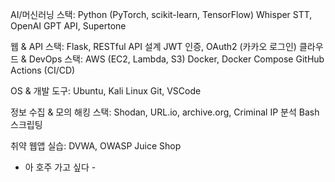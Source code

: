 AI/머신러닝 스택:
Python (PyTorch, scikit-learn, TensorFlow)
Whisper STT, OpenAI GPT API, Supertone

웹 & API 스택:
Flask, RESTful API 설계
JWT 인증, OAuth2 (카카오 로그인)
클라우드 & DevOps 스택:
AWS (EC2, Lambda, S3)
Docker, Docker Compose
GitHub Actions (CI/CD)

OS & 개발 도구:
Ubuntu, Kali Linux
Git, VSCode

정보 수집 & 모의 해킹 스택:
Shodan, URL.io, archive.org, Criminal IP 분석
Bash 스크립팅

취약 웹앱 실습:
DVWA, OWASP Juice Shop  

- 아 호주 가고 싶다 -
